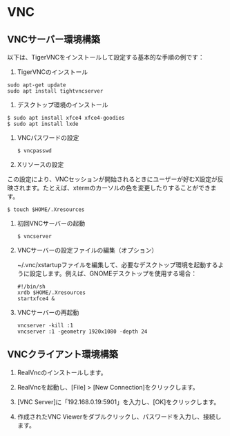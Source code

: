 # VNC

## VNCサーバー環境構築

以下は、TigerVNCをインストールして設定する基本的な手順の例です：

1. TigerVNCのインストール

```shell
sudo apt-get update
sudo apt install tightvncserver
```

1. デスクトップ環境のインストール

```shell
$ sudo apt install xfce4 xfce4-goodies
$ sudo apt install lxde
```

1. VNCパスワードの設定

   ```shell
   $ vncpasswd
   ```

1. Xリソースの設定

  この設定により、VNCセッションが開始されるときにユーザーが好むX設定が反映されます。たとえば、xtermのカーソルの色を変更したりすることができます。  

  ```shell
  $ touch $HOME/.Xresources
  ```

1. 初回VNCサーバーの起動

   ```shell
   $ vncserver
   ```

1. VNCサーバーの設定ファイルの編集（オプション）

   ~/.vnc/xstartupファイルを編集して、必要なデスクトップ環境を起動するように設定します。例えば、GNOMEデスクトップを使用する場合：

   ```shell
   #!/bin/sh
   xrdb $HOME/.Xresources
   startxfce4 &
   ```

1. VNCサーバーの再起動

   ```shell
   vncserver -kill :1
   vncserver :1 -geometry 1920x1080 -depth 24
   ```

## VNCクライアント環境構築

1. RealVncのインストールします。  

1. RealVncを起動し、[File] > [New Connection]をクリックします。  

1. [VNC Server]に「192.168.0.19:5901」を入力し、[OK]をクリックします。  

1. 作成されたVNC Viewerをダブルクリックし、パスワードを入力し、接続します。  
